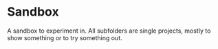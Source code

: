 Sandbox
=======

A sandbox to experiment in. All subfolders are single projects, mostly to show something or to try something out.

